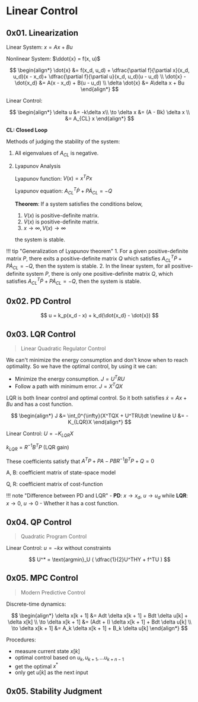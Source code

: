 # Linear Control

## 0x01. Linearization

Linear System: $x = Ax + Bu$

Nonlinear System: $\ddot{x} = f(x, u)$

$$
\begin{align*}
    \dot{x} &= f(x_d, u_d) + \dfrac{\partial f}{\partial x}(x_d, u_d)(x - x_d)+ \dfrac{\partial f}{\partial u}(x_d, u_d)(u - u_d) \\
    \dot{x} - \dot{x_d} &= A(x - x_d) + B(u - u_d) \\
    \delta \dot{x} &= A\delta x + Bu
\end{align*}
$$

Linear Control:

$$
\begin{align*}
\delta u &= -k\delta x\\
\to \delta x &= (A - Bk) \delta x \\
         &= A_{CL} x
\end{align*}
$$

**CL: Closed Loop**

Methods of judging the stability of the system: 

1. All eigenvalues of $A_{CL}$ is negative.
2. Lyapunov Analysis

    Lyapunov function: $V(x) = x^TPx$

    Lyapunov equation: $A_{CL}^T \dot P + P \dot A_{CL} = -Q$

    **Theorem**: If a system satisfies the conditions below,
    
      1. $V(x)$ is positive-definite matrix.
      2. $\dot V(x)$ is positive-definite matrix.
      3. $x \to \infty, V(x) \to \infty$

    the system is stable.

!!! tip "Generalization of Lyapunov theorem"
    1. For a given positive-definite matrix $P$, there exits a positive-definite matrix $Q$ which satisfies $A_{CL}^T \dot P + P \dot A_{CL} = -Q$, then the system is stable.
    2. In the linear system, for all positive-definite system $P$, there is only one positive-definite matrix $Q$, which satisfies $A_{CL}^T \dot P + P \dot A_{CL} = -Q$, then the system is stable.

## 0x02. PD Control

$$
    u = k_p(x_d - x) + k_d(\dot{x_d} - \dot{x})
$$

## 0x03. LQR Control
> Linear Quadratic Regulator Control

We can't minimize the energy consumption and don't know when to reach optimality.
So we have the optimal control, by using it we can:

- Minimize the energy consumption. $J = U^TRU$
- Follow a path with minimum error. $J = X^TQX$

LQR is both linear control and optimal control. So it both satisfies $\dot{x} = Ax + Bu$ and has a cost function.

$$
\begin{align*}
   J &= \int_0^{\infty}(X^TQX + U^TRU)dt  \newline
   U &= -K_{LQR}X
\end{align*}
$$

Linear Control: $U = -K_{LQR}X$

$k_{LQR} = R^{-1}B^TP$ (LQR gain)

These coefficients satisfy that $A^TP + PA - PBR^{-1}B^TP + Q = 0$

A, B: coefficient matrix of state-space model 

Q, R: coefficient matrix of cost-function

!!! note "Difference between PD and LQR"
    - **PD**: $x \to x_d$, $u \to u_d$ while
      **LQR**: $x \to 0$, $u \to 0$
    - Whether it has a cost function.

## 0x04. QP Control
> Quadratic Program Control

Linear Control: $u = -kx$ without constraints

$$
    U^* = \text{argmin}_U ( \dfrac{1}{2}U^THY + f^TU )
$$


## 0x05. MPC Control
> Modern Predictive Control

Discrete-time dynamics:

$$
\begin{align*} 
    \delta x[k + 1] &= Adt \delta x[k + 1] + Bdt \delta u[k] + \delta x[k] \\
    \to \delta x[k + 1] &= (Adt + I) \delta x[k + 1] + Bdt \delta u[k] \\
    \to \delta x[k + 1] &= A_k \delta x[k + 1] + B_k \delta u[k] 
\end{align*}
$$

Procedures:

- measure current state $x[k]$
- optimal control based on $u_k, u_{k + 1}, ... u_{k + n - 1}$
- get the optimal $x^*$
- only get $u[k]$ as the next input


## 0x05. Stability Judgment



